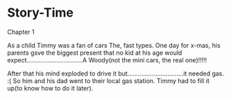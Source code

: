 # Story-Time


Chapter 1


As a child Timmy was a fan of cars The, fast types. One day for x-mas, his parents gsve the biggest present that no kid at his age would expect................................A Woody(not the mini cars, the real one)!!!!!

After that his mind exploded to drive it but................................it needed gas. :( So him and his dad went to their local gas station. Timmy had to fill it up(to know how to do it later).